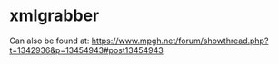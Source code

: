 # xmlgrabber

Can also be found at: https://www.mpgh.net/forum/showthread.php?t=1342936&p=13454943#post13454943
